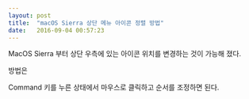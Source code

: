 ```yaml
---
layout: post
title:  "macOS Sierra 상단 메뉴 아이콘 정렬 방법"
date:   2016-09-04 00:57:23
---
```


MacOS Sierra 부터 상단 우측에 있는 아이콘 위치를 변경하는 것이 가능해 졌다.

방법은

Command 키를 누른 상태에서 마우스로 클릭하고 순서를 조정하면 된다.
